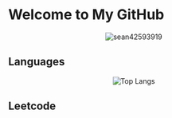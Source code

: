 # Welcome to My GitHub

<div align="center">
  <img src="https://count.getloli.com/@sean42593919?name=sean42593919&theme=booru-lewd&padding=7&offset=0&align=center&scale=1.5&pixelated=1&darkmode=auto" alt="sean42593919"/>
</div>

## Languages

<div align="center">
  <img src="https://github-readme-stats.vercel.app/api/top-langs/?username=sean42593919"  alt="Top Langs"/>
</div>

## Leetcode

<div align="center">
  <img src="https://stats.justsong.cn/api/leetcode?username=sean42593919&cn=true" alt=""/>
</div>
